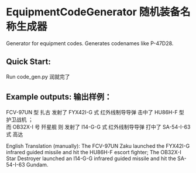 # EquipmentCodeGenerator 随机装备名称生成器
Generator for equipment codes. Generates codenames like P-47D28. 

## Quick Start:
Run code_gen.py 润就完了

## Example outputs: 输出样例：

FCV-97UN 型 扎古  发射了 FYX42I-G 式 红外线制导导弹  击中了 HU86H-F 型 护卫战机 ；    
而 OB32X-I 号 歼星舰  则  发射了 I14-G-G 式 红外线制导导弹  打中了 SA-54-I-63 式 高达 

English Translation (manually): 
The FCV-97UN Zaku launched the FYX42I-G infrared guided missile and hit the HU86H-F escort fighter;
The OB32X-I Star Destroyer launched an I14-G-G infrared guided missile and hit the SA-54-I-63 Gundam. 
